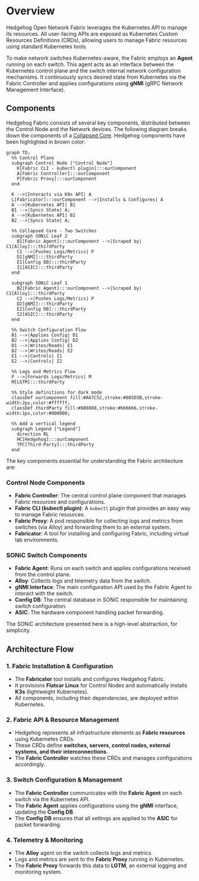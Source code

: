 # Overview

Hedgehog Open Network Fabric leverages the Kubernetes API to manage its resources. All user-facing APIs are exposed as Kubernetes Custom Resources Definitions (CRDs), allowing users to manage Fabric resources using standard Kubernetes tools.

To make network switches Kubernetes-aware, the Fabric employs an **Agent** running on each switch. This agent acts as an interface  between the Kubernetes control plane and the switch internal network configuration mechanisms. It continuously syncs desired state from Kubernetes via the Fabric Controller and applies configurations using **gNMI** (gRPC Network Management Interface).

## Components

Hedgehog Fabric consists of several key components, distributed between the Control Node and the Network devices. The following diagram breaks down the components of a [Collapsed Core](https://docs.githedgehog.com/latest/architecture/fabric/#collapsed-core). Hedgehog components have been highlighted in brown color:

``` mermaid
graph TD;
  %% Control Plane
  subgraph Control Node ["Control Node"]
    K[Fabric CLI - kubectl plugin]:::ourComponent
    A[Fabric Controller]:::ourComponent
    P[Fabric Proxy]:::ourComponent
  end

  K -->|Interacts via K8s API| A
  L[Fabricator]:::ourComponent -->|Installs & Configures| A
  A -->|Kubernetes API| B1
  B1 -->|Syncs State| A;
  A -->|Kubernetes API| B2
  B2 -->|Syncs State| A;

  %% Collapsed Core - Two Switches
  subgraph SONiC Leaf 2
    B1[Fabric Agent]:::ourComponent -->|Scraped by| C1[Alloy]:::thirdParty
    C1 -->|Pushes Logs/Metrics| P
    D1[gNMI]:::thirdParty
    E1[Config DB]:::thirdParty
    I1[ASIC]:::thirdParty
  end

  subgraph SONiC Leaf 1
    B2[Fabric Agent]:::ourComponent -->|Scraped by| C2[Alloy]:::thirdParty
    C2 -->|Pushes Logs/Metrics| P
    D2[gNMI]:::thirdParty
    E2[Config DB]:::thirdParty
    I2[ASIC]:::thirdParty
  end

  %% Switch Configuration Flow
  B1 -->|Applies Config| D1
  B2 -->|Applies Config| D2
  D1 -->|Writes/Reads| E1
  D2 -->|Writes/Reads| E2
  E1 -->|Controls| I1
  E2 -->|Controls| I2

  %% Logs and Metrics Flow
  P -->|Forwards Logs/Metrics| M
  M[LGTM]:::thirdParty

  %% Style definitions for dark mode
  classDef ourComponent fill:#A67C52,stroke:#805D3B,stroke-width:2px,color:#ffffff;
  classDef thirdParty fill:#888888,stroke:#666666,stroke-width:1px,color:#000000;

  %% Add a vertical legend
  subgraph Legend ["Legend"]
    direction RL
    HC[Hedgehog]:::ourComponent
    TPC[Third-Party]:::thirdParty
  end
```

The key components essential for understanding the Fabric architecture are:

### Control Node Components
- **Fabric Controller**: The central control plane component that manages Fabric resources and configurations.
- **Fabric CLI (kubectl plugin)**: A `kubectl` plugin that provides an easy way to manage Fabric resources.
- **Fabric Proxy**: A pod responsible for collecting logs and metrics from switches (via Alloy) and forwarding them to an external system.
- **Fabricator**: A tool for installing and configuring Fabric, including virtual lab environments.

### SONiC Switch Components
- **Fabric Agent**: Runs on each switch and applies configurations received from the control plane.
- **Alloy**: Collects logs and telemetry data from the switch.
- **gNMI Interface**: The main configuration API used by the Fabric Agent to interact with the switch.
- **Config DB**: The central database in SONiC responsible for maintaining switch configuration.
- **ASIC**: The hardware component handling packet forwarding.

The SONiC architecture presented here is a high-level abstraction, for simplicity.

## Architecture Flow

### 1. **Fabric Installation & Configuration**
- The **Fabricator** tool installs and configures Hedgehog Fabric.
- It provisions **Flatcar Linux** for Control Nodes and automatically installs **K3s** (lightweight Kubernetes).
- All components, including their dependencies, are deployed within Kubernetes.

### 2. **Fabric API & Resource Management**
- Hedgehog represents all infrastructure elements as **Fabric resources** using Kubernetes CRDs.
- These CRDs define **switches, servers, control nodes, external systems, and their interconnections**.
- The **Fabric Controller** watches these CRDs and manages configurations accordingly.

### 3. **Switch Configuration & Management**
- The **Fabric Controller** communicates with the **Fabric Agent** on each switch via the Kubernetes API.
- The **Fabric Agent** applies configurations using the **gNMI** interface, updating the **Config DB**.
- The **Config DB** ensures that all settings are applied to the **ASIC** for packet forwarding.

### 4. **Telemetry & Monitoring**
- The **Alloy** agent on the switch collects logs and metrics.
- Logs and metrics are sent to the **Fabric Proxy** running in Kubernetes.
- The **Fabric Proxy** forwards this data to **LGTM**, an external logging and monitoring system.

